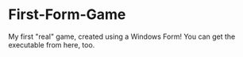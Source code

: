# First-Form-Game
My first "real" game, created using a Windows Form! You can get the executable from here, too.
